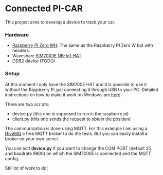 # Connected PI-CAR

This project aims to develop a device to track your car.

### Hardware
- [Raspberry PI Zero WH](https://www.raspberrypi.org/blog/zero-wh/). The same as the Raspberry PI Zero W but with headers.
- Waveshare [SIM7000E NB-IoT HAT](https://www.waveshare.com/SIM7000E-NB-IoT-HAT.htm)
- ODB2 device (TODO)

### Setup
At this moment I only have the SIM700E HAT and it is possible to use it without the Raspberry Pi just connecting it through USB to your PC. Detailed instructions on how to make it work on Windows are [here](https://www.waveshare.com/wiki/File:SIM7000E-NB-IoT-HAT-Manual-EN.pdf).

There are two scripts:
- device.py (this one is supposed to run in the raspberry pi)
- client.py (this one sends the request to obtain the position)

The communication is done using MQTT. For this example I am using a [HiveMQ](https://www.hivemq.com) a free MQTT broker to do the tests. But you can easily install a broker on your own server.

You can edit __device.py__ if you want to change the COM PORT (default 25 and baudrate 9600) on which the SIM7000E is connected and the MQTT config.

Still lot of work to do!
